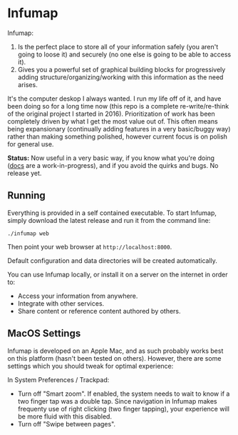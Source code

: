 # Infumap

Infumap:

1. Is the perfect place to store all of your information safely (you aren't going to loose it) and securely (no one else is going to be able to access it).
2. Gives you a powerful set of graphical building blocks for progressively adding structure/organizing/working with this information as the need arises.

It's the computer deskop I always wanted. I run my life off of it, and have been doing so for a long time now (this repo is a complete re-write/re-think of the original project I started in 2016). Prioritization of work has been completely driven by what I get the most value out of. This often means being expansionary (continually adding features in a very basic/buggy way) rather than making something polished, however current focus is on polish for general use.

**Status:** Now useful in a very basic way, if you know what you're doing ([docs](/docs) are a work-in-progress), and if you avoid the quirks and bugs. No release yet.

## Running

Everything is provided in a self contained executable. To start Infumap, simply download the latest release and run it from the command line:

```
./infumap web
```

Then point your web browser at `http://localhost:8000`.

Default configuration and data directories will be created automatically.

You can use Infumap locally, or install it on a server on the internet in order to:
- Access your information from anywhere.
- Integrate with other services.
- Share content or reference content authored by others.

## MacOS Settings

Infumap is developed on an Apple Mac, and as such probably works best on this platform (hasn't been tested on others). However,
there are some settings which you should tweak for optimal experience:

In System Preferences / Trackpad:

- Turn off "Smart zoom". If enabled, the system needs to wait to know if a two finger tap was a double tap. Since navigation in Infumap makes frequenty use of right clicking (two finger tapping), your experience will be more fluid with this disabled.
- Turn off "Swipe between pages".
